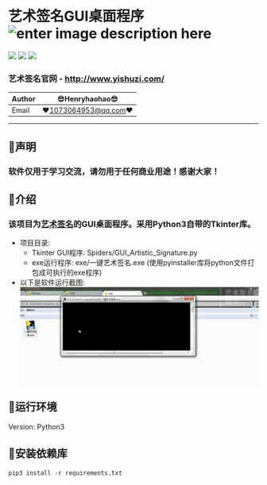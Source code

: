 艺术签名GUI桌面程序 ![enter image description here](Pic/logo.png)
===========================
![](https://img.shields.io/badge/Python-3.6.3-green.svg) ![](https://img.shields.io/badge/requests-2.18.4-green.svg) ![](https://img.shields.io/badge/tkinter-green.svg)
### 艺术签名官网 - http://www.yishuzi.com/
|Author|:sunglasses:Henryhaohao:sunglasses:|
|---|---
|Email|:hearts:1073064953@qq.com:hearts:

    
****
## :dolphin:声明
### 软件仅用于学习交流，请勿用于任何商业用途！感谢大家！
## :dolphin:介绍
### 该项目为[艺术签名](http://www.yishuzi.com/)的GUI桌面程序。采用Python3自带的Tkinter库。
 - 项目目录:
    - Tkinter GUI程序: Spiders/GUI_Artistic_Signature.py
    - exe运行程序: exe/一键艺术签名.exe (使用pyinstaller库将python文件打包成可执行的exe程序)
 - 以下是软件运行截图:
![enter image description here](Pic/run.gif)
## :dolphin:运行环境
Version: Python3
## :dolphin:安装依赖库
```
pip3 install -r requirements.txt
```